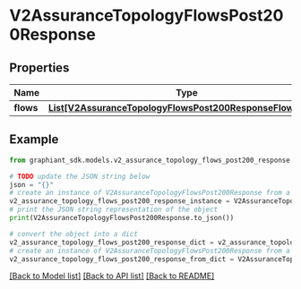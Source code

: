 # V2AssuranceTopologyFlowsPost200Response


## Properties

Name | Type | Description | Notes
------------ | ------------- | ------------- | -------------
**flows** | [**List[V2AssuranceTopologyFlowsPost200ResponseFlowsInner]**](V2AssuranceTopologyFlowsPost200ResponseFlowsInner.md) |  | [optional] 

## Example

```python
from graphiant_sdk.models.v2_assurance_topology_flows_post200_response import V2AssuranceTopologyFlowsPost200Response

# TODO update the JSON string below
json = "{}"
# create an instance of V2AssuranceTopologyFlowsPost200Response from a JSON string
v2_assurance_topology_flows_post200_response_instance = V2AssuranceTopologyFlowsPost200Response.from_json(json)
# print the JSON string representation of the object
print(V2AssuranceTopologyFlowsPost200Response.to_json())

# convert the object into a dict
v2_assurance_topology_flows_post200_response_dict = v2_assurance_topology_flows_post200_response_instance.to_dict()
# create an instance of V2AssuranceTopologyFlowsPost200Response from a dict
v2_assurance_topology_flows_post200_response_from_dict = V2AssuranceTopologyFlowsPost200Response.from_dict(v2_assurance_topology_flows_post200_response_dict)
```
[[Back to Model list]](../README.md#documentation-for-models) [[Back to API list]](../README.md#documentation-for-api-endpoints) [[Back to README]](../README.md)


